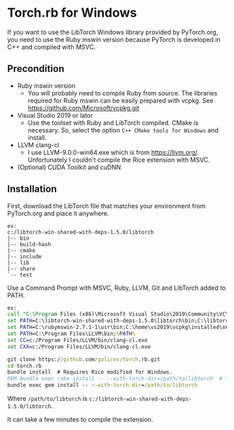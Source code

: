 # Torch.rb for Windows

If you want to use the LibTorch Windows library provided by PyTorch.org, 
you need to use the Ruby mswin version because PyTorch is developed in C++ and compiled with MSVC.

## Precondition

- Ruby mswin version
  - You will probably need to compile Ruby from source.
    The libraries required for Ruby mswin can be easily prepared with vcpkg.
    See https://github.com/Microsoft/vcpkg.git
- Visual Studio 2019 or lator
  - Use the toolset with Ruby and LibTorch compiled.
    CMake is necessary. So, select the option `C++ CMake tools for Windows` and install.
- LLVM clang-cl
  - I use LLVM-9.0.0-win64.exe which is from https://llvm.org/.
    Unfortunately I couldn't compile the Rice extension with MSVC.
- (Optional) CUDA Toolkit and cuDNN

## Installation

First, download the LibTorch file that matches your environment from PyTorch.org and place it anywhere.

```text
ex:
c:/libtorch-win-shared-with-deps-1.5.0/libtorch
|-- bin
|-- build-hash
|-- cmake
|-- include
|-- lib
|-- share
`-- test
```

Use a Command Prompt with MSVC, Ruby, LLVM, Git and LibTorch added to PATH.

```bat
ex:
call "C:\Program Files (x86)\Microsoft Visual Studio\2019\Community\VC\Auxiliary\Build\vcvarsall.bat" x64
set PATH=C:\libtorch-win-shared-with-deps-1.5.0\libtorch\bin;C:\libtorch-win-shared-with-deps-1.5.0\libtorch\lib;%PATH%
set PATH=C:\rubymswin-2.7.1-1\usr\bin;C:\home\vs2019\vcpkg\installed\x64-windows\bin;%PATH%
set PATH=C:\Program Files\LLVM\bin;%PATH%
set CC=c:/Program Files/LLVM/bin/clang-cl.exe
set CXX=c:/Program Files/LLVM/bin/clang-cl.exe
```

```bat
git clone https://github.com/golirev/torch.rb.git
cd torch.rb
bundle install  # Requires Rice modified for Windows.
REM bundle exec rake install -- --with-torch-dir=/path/to/libtorch  # This option is not respected at least in mswin for now.
bundle exec gem install -- --with-torch-dir=/path/to/libtorch
```

Where `/path/to/libtorch` is `c:/libtorch-win-shared-with-deps-1.5.0/libtorch`.

It can take a few minutes to compile the extension.

